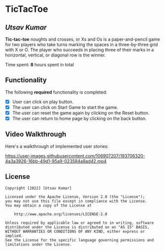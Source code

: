 # TicTacToe

## *Utsav Kumar*

**Tic-tac-toe** noughts and crosses, or Xs and Os is a paper-and-pencil game for two players who take turns marking the spaces in a three-by-three grid with X or O. The player who succeeds in placing three of their marks in a horizontal, vertical, or diagonal row is the winner. 

Time spent: **8** hours spent in total

## Functionality 

The following **required** functionality is completed:

* [x] User can click on play button.
* [x] The user can click on Start Game to start the game. 
* [x] The user can reset the game again by clicking on the Reset button.
* [x] The user can return to home page by clicking on the back button.

## Video Walkthrough

Here's a walkthrough of implemented user stories:

https://user-images.githubusercontent.com/106907207/193706320-4a3a3926-16bb-49d1-95a9-023584a8ad42.mp4

## License

    Copyright [2022] [Utsav Kumar]

    Licensed under the Apache License, Version 2.0 (the "License");
    you may not use this file except in compliance with the License.
    You may obtain a copy of the License at

        http://www.apache.org/licenses/LICENSE-2.0

    Unless required by applicable law or agreed to in writing, software
    distributed under the License is distributed on an "AS IS" BASIS,
    WITHOUT WARRANTIES OR CONDITIONS OF ANY KIND, either express or implied.
    See the License for the specific language governing permissions and
    limitations under the License.
